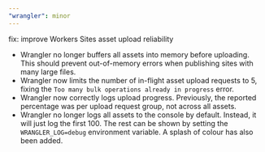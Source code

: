 ```yaml
---
"wrangler": minor
---
```


fix: improve Workers Sites asset upload reliability

- Wrangler no longer buffers all assets into memory before uploading. This should prevent out-of-memory errors when publishing sites with many large files.
- Wrangler now limits the number of in-flight asset upload requests to 5, fixing the `Too many bulk operations already in progress` error.
- Wrangler now correctly logs upload progress. Previously, the reported percentage was per upload request group, not across all assets.
- Wrangler no longer logs all assets to the console by default. Instead, it will just log the first 100. The rest can be shown by setting the `WRANGLER_LOG=debug` environment variable. A splash of colour has also been added.
